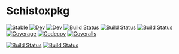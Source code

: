 # Schistoxpkg

[![Stable](https://img.shields.io/badge/docs-stable-blue.svg)](https://mattg3004.github.io/Schistoxpkg.jl/stable)
[![Dev](https://img.shields.io/badge/docs-dev-blue.svg)](https://mattg3004.github.io/Schistoxpkg.jl/dev)
[![Dev](https://img.shields.io/badge/docs-dev-blue.svg)](https://mattg3004.gitlab.io/Schistoxpkg.jl/dev)
[![Build Status](https://travis-ci.com/mattg3004/Schistoxpkg.jl.svg?branch=master)](https://travis-ci.com/mattg3004/Schistoxpkg.jl)
[![Build Status](https://ci.appveyor.com/api/projects/status/github/mattg3004/Schistoxpkg.jl?svg=true)](https://ci.appveyor.com/project/mattg3004/Schistoxpkg-jl)
[![Build Status](https://gitlab.com/mattg3004/Schistoxpkg.jl/badges/master/build.svg)](https://gitlab.com/mattg3004/Schistoxpkg.jl/pipelines)
[![Coverage](https://gitlab.com/mattg3004/Schistoxpkg.jl/badges/master/coverage.svg)](https://gitlab.com/mattg3004/Schistoxpkg.jl/commits/master)
[![Codecov](https://codecov.io/gh/mattg3004/Schistoxpkg.jl/branch/master/graph/badge.svg)](https://codecov.io/gh/mattg3004/Schistoxpkg.jl)
[![Coveralls](https://coveralls.io/repos/github/mattg3004/Schistoxpkg.jl/badge.svg?branch=master)](https://coveralls.io/github/mattg3004/Schistoxpkg.jl?branch=master)

[![Build Status](https://api.cirrus-ci.com/github/mattg3004/Schistoxpkg.jl.svg)](https://cirrus-ci.com/github/mattg3004/Schistoxpkg.jl)
[![Build Status](https://cloud.drone.io/api/badges/mattg3004/Schistoxpkg.jl/status.svg)](https://cloud.drone.io/mattg3004/Schistoxpkg.jl)
